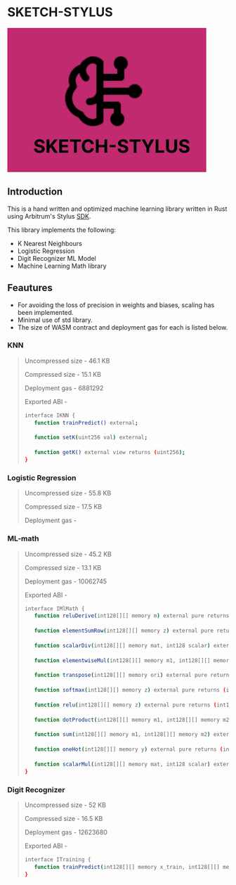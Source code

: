 # SKETCH-STYLUS
![alt text](public/Untitled-5_page-0001.jpg)

## Introduction

This is a hand written and optimized machine learning library written in Rust using Arbitrum's Stylus [SDK](https://docs.arbitrum.io/stylus/stylus-quickstart).

This library implements the following:

- K Nearest Neighbours
- Logistic Regression
- Digit Recognizer ML Model
- Machine Learning Math library

## Feautures

- For avoiding the loss of precision in weights and biases, scaling has been implemented.
- Minimal use of std library.
- The size of WASM contract and deployment gas for each is listed below.

### KNN

> Uncompressed size - 46.1 KB
>
> Compressed size - 15.1 KB
>
> Deployment gas - 6881292
>
>Exported ABI - 
>``` bash
>interface IKNN {
>    function trainPredict() external;
>
>    function setK(uint256 val) external;
>
>    function getK() external view returns (uint256);
>}
>```

### Logistic Regression

> Uncompressed size - 55.8 KB
>
> Compressed size - 17.5 KB
>
> Deployment gas -
>
>

### ML-math

> Uncompressed size - 45.2 KB
>
> Compressed size - 13.1 KB
>
> Deployment gas - 10062745
>
>Exported ABI - 
>``` bash
>interface IMlMath {
>    function reluDerive(int128[][] memory m) external pure returns (int128[][] memory);
>
>    function elementSumRow(int128[][] memory z) external pure returns (int128[][] memory);
>
>    function scalarDiv(int128[][] memory mat, int128 scalar) external pure returns (int128[][] memory);
>
>    function elementwiseMul(int128[][] memory m1, int128[][] memory m2) external pure returns (int128[][] memory);
>
>    function transpose(int128[][] memory ori) external pure returns (int128[][] memory);
>
>    function softmax(int128[][] memory z) external pure returns (int128[][] memory);
>
>    function relu(int128[][] memory z) external pure returns (int128[][] memory);
>
>    function dotProduct(int128[][] memory m1, int128[][] memory m2) external pure returns (int128[][] memory);
>
>    function sum(int128[][] memory m1, int128[][] memory m2) external pure returns (int128[][] memory);
>
>    function oneHot(int128[][] memory y) external pure returns (int128[][] memory);
>
>    function scalarMul(int128[][] memory mat, int128 scalar) external pure returns (int128[][] memory);
>}
> ```

### Digit Recognizer

> Uncompressed size - 52 KB
>
> Compressed size - 16.5 KB
>
> Deployment gas - 12623680
>
>Exported ABI - 
>``` bash
>interface ITraining {
>    function trainPredict(int128[][] memory x_train, int128[][] memory y_train) external returns (bool);
>}
>```
